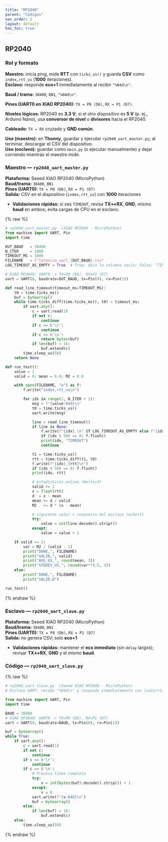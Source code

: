 ```yaml
---
title: "RP2040"
parent: "Códigos"
nav_order: 2
layout: default
has_toc: true
---
```

## RP2040
### Rol y formato

**Maestro:** inicia ping, mide **RTT** con `ticks_us()` y guarda **CSV** como `index,rtt_us` (**1000** iteraciones).  
**Esclavo:** responde **eco+1** inmediatamente al recibir `"%04d\n"`.  

**Baud / trama:** `38400`, `8N1`, `"%04d\n"`.  

**Pines (UART0 en XIAO RP2040):** `TX = P0 (D6)`, `RX = P1 (D7)`.  

**Niveles lógicos:** RP2040 es **3.3 V**; si el otro dispositivo es **5 V** (p. ej., Arduino Nano), usa **conversor de nivel** o **divisores** hacia el RP2040.  

**Cableado:** `TX ↔ RX` cruzado y **GND común**.  

**Uso (maestro):** en **Thonny**, guardar y ejecutar `rp2040_uart_master.py`; al terminar, descargar el CSV del dispositivo.  
**Uso (esclavo):** guardar como `main.py` (o ejecutar manualmente) y dejar corriendo mientras el maestro mide.

### Maestro — `rp2040_uart_master.py`
**Plataforma:** Seeed XIAO RP2040 (MicroPython)  
**Baud/trama:** `38400`, `8N1`  
**Pines (UART0):** `TX = P0 (D6)`, `RX = P1 (D7)`  
**Salida:** CSV en el dispositivo (`index,rtt_us`) con **1000** iteraciones
- **Validaciones rápidas:** si ves `TIMEOUT`, revisa **TX↔RX**, **GND**, mismo **baud** en ambos; evita cargas de CPU en el esclavo.

{% raw %}
~~~python
# rp2040_uart_master.py  (XIAO RP2040 - MicroPython)
from machine import UART, Pin
import time

DUT_BAUD   = 38400
N_ITER     = 1000
TIMEOUT_MS = 1000
FILENAME   = f"latencia_uart_{DUT_BAUD}.csv"
LOG_TIMEOUT_AS_EMPTY = True  # True: deja la columna vacía; False: "TIMEOUT"

# XIAO RP2040: UART0 -> TX=P0 (D6), RX=P1 (D7)
uart = UART(0, baudrate=DUT_BAUD, tx=Pin(0), rx=Pin(1))

def read_line_timeout(timeout_ms=TIMEOUT_MS):
    t0 = time.ticks_ms()
    buf = bytearray()
    while time.ticks_diff(time.ticks_ms(), t0) < timeout_ms:
        if uart.any():
            c = uart.read(1)
            if not c: 
                continue
            if c == b'\r':
                continue
            if c == b'\n':
                return bytes(buf)
            if len(buf) < 16:
                buf.extend(c)
        time.sleep_us(50)
    return None

def run_test():
    value = 1
    valid = 0; mean = 0.0; M2 = 0.0

    with open(FILENAME, "w") as f:
        f.write("index,rtt_us\n")

        for idx in range(1, N_ITER + 1):
            msg = f"{value:04d}\n"
            t0 = time.ticks_us()
            uart.write(msg)

            line = read_line_timeout()
            if line is None:
                f.write(f"{idx},\n" if LOG_TIMEOUT_AS_EMPTY else f"{idx},TIMEOUT\n")
                if (idx % 50) == 0: f.flush()
                print(idx, "TIMEOUT")
                continue

            t1 = time.ticks_us()
            rtt = time.ticks_diff(t1, t0)
            f.write(f"{idx},{rtt}\n")
            if (idx % 50) == 0: f.flush()
            print(idx, rtt)

            # estadísticas online (Welford)
            valid += 1
            x = float(rtt)
            d  = x - mean
            mean += d / valid
            M2   += d * (x - mean)

            # siguiente valor = respuesta del esclavo (echo+1)
            try:
                value = int(line.decode().strip())
            except:
                value = value + 1

    if valid >= 2:
        var = M2 / (valid - 1)
        print("DONE,", FILENAME)
        print("VALID,", valid)
        print("AVG_US,", round(mean, 3))
        print("STDDEV_US,", round(var**0.5, 3))
    else:
        print("DONE,", FILENAME)
        print("VALID,0")

run_test()
~~~
{% endraw %}

### Esclavo — `rp2040_uart_slave.py`
**Plataforma:** Seeed XIAO RP2040 (MicroPython)  
**Baud/trama:** `38400`, `8N1`  
**Pines (UART0):** `TX = P0 (D6)`, `RX = P1 (D7)`  
**Salida:** no genera CSV; solo **eco+1**
- **Validaciones rápidas:** mantener el **eco inmediato** (sin `delay` largos); revisar **TX↔RX**, **GND** y el mismo **baud**.

### Código — `rp2040_uart_slave.py`

{% raw %}
~~~python
# rp2040_uart_slave.py  (Seeed XIAO RP2040 - MicroPython)
# Esclavo UART: recibe "%04d\n" y responde inmediatamente con (valor+1) en el mismo formato.

from machine import UART, Pin
import time

BAUD = 38400
# XIAO RP2040: UART0 -> TX=P0 (D6), RX=P1 (D7)
uart = UART(0, baudrate=BAUD, tx=Pin(0), rx=Pin(1))

buf = bytearray()
while True:
    if uart.any():
        c = uart.read(1)
        if not c:
            continue
        if c == b'\r':
            continue
        if c == b'\n':
            # Procesa línea completa
            try:
                v = int(bytes(buf).decode().strip()) + 1
            except:
                v = 0
            uart.write(f"{v:04d}\n")
            buf = bytearray()
        else:
            if len(buf) < 16:
                buf.extend(c)
    else:
        time.sleep_us(50)
~~~
{% endraw %}
